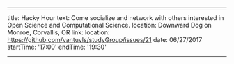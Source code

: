 
---
title: Hacky Hour
text: Come socialize and network with others interested in Open Science and Computational Science.
location: Downward Dog on Monroe, Corvallis, OR
link: location: https://github.com/vantuyls/studyGroup/issues/21
date: 06/27/2017
startTime: '17:00'
endTime: '19:30'

---



